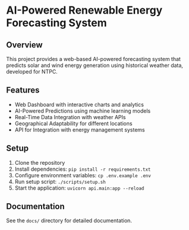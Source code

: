 # AI-Powered Renewable Energy Forecasting System

## Overview
This project provides a web-based AI-powered forecasting system that predicts solar and wind energy generation using historical weather data, developed for NTPC.

## Features
- Web Dashboard with interactive charts and analytics
- AI-Powered Predictions using machine learning models
- Real-Time Data Integration with weather APIs
- Geographical Adaptability for different locations
- API for Integration with energy management systems

## Setup
1. Clone the repository
2. Install dependencies: `pip install -r requirements.txt`
3. Configure environment variables: `cp .env.example .env`
4. Run setup script: `./scripts/setup.sh`
5. Start the application: `uvicorn api.main:app --reload`

## Documentation
See the `docs/` directory for detailed documentation.
